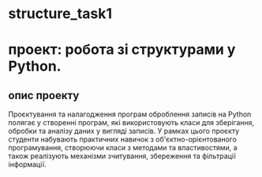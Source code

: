 # structure_task1
# проект: робота зі структурами у Python.
## опис проекту 
Проєктування та налагодження програм оброблення записів на Python полягає у створенні програм, які використовують класи для зберігання, обробки та аналізу даних у вигляді записів. У рамках цього проєкту студенти набувають практичних навичок з об'єктно-орієнтованого програмування, створюючи класи з методами та властивостями, а також реалізують механізми зчитування, збереження та фільтрації інформації.
